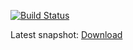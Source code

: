 [![Build Status](https://github.com/freemint/qed/actions/workflows/build.yml/badge.svg?branch=master)](https://github.com/freemint/qed/actions) 

Latest snapshot: [Download](https://tho-otto.de/snapshots/qed/)
